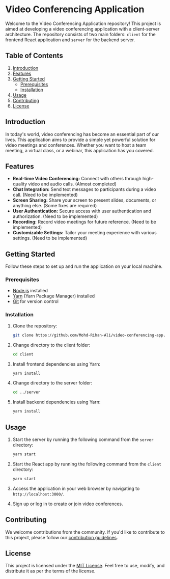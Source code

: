 # Video Conferencing Application

Welcome to the Video Conferencing Application repository! This project is aimed at developing a video conferencing application with a client-server architecture. The repository consists of two main folders: `client` for the frontend React application and `server` for the backend server.

## Table of Contents

1. [Introduction](#introduction)
2. [Features](#features)
3. [Getting Started](#getting-started)
   - [Prerequisites](#prerequisites)
   - [Installation](#installation)
4. [Usage](#usage)
5. [Contributing](#contributing)
6. [License](#license)

## Introduction

In today's world, video conferencing has become an essential part of our lives. This application aims to provide a simple yet powerful solution for video meetings and conferences. Whether you want to host a team meeting, a virtual class, or a webinar, this application has you covered.

## Features

- **Real-time Video Conferencing:** Connect with others through high-quality video and audio calls. (Almost completed)
- **Chat Integration:** Send text messages to participants during a video call. (Need to be implemented)
- **Screen Sharing:** Share your screen to present slides, documents, or anything else. (Some fixes are required)
- **User Authentication:** Secure access with user authentication and authorization. (Need to be implemented)
- **Recording:** Record video meetings for future reference. (Need to be implemented)
- **Customizable Settings:** Tailor your meeting experience with various settings. (Need to be implemented)

## Getting Started

Follow these steps to set up and run the application on your local machine.

### Prerequisites

- [Node.js](https://nodejs.org/) installed
- [Yarn](https://classic.yarnpkg.com/en/docs/install) (Yarn Package Manager) installed
- [Git](https://git-scm.com/) for version control

### Installation

1. Clone the repository:

   ```bash
   git clone https://github.com/Mohd-Rihan-Ali/video-conferencing-app.git
   ```

2. Change directory to the client folder:

   ```bash
   cd client
   ```

3. Install frontend dependencies using Yarn:

   ```bash
   yarn install
   ```

4. Change directory to the server folder:

   ```bash
   cd ../server
   ```

5. Install backend dependencies using Yarn:

   ```bash
   yarn install
   ```

## Usage

1. Start the server by running the following command from the `server` directory:

   ```bash
   yarn start
   ```

2. Start the React app by running the following command from the `client` directory:

   ```bash
   yarn start
   ```

3. Access the application in your web browser by navigating to `http://localhost:3000/`.

4. Sign up or log in to create or join video conferences.

## Contributing

We welcome contributions from the community. If you'd like to contribute to this project, please follow our [contribution guidelines](CONTRIBUTING.md).

## License

This project is licensed under the [MIT License](LICENSE). Feel free to use, modify, and distribute it as per the terms of the license.
